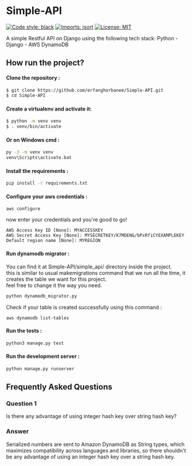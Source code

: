 # Simple-API

[![Code style: black](https://img.shields.io/badge/code%20style-black-000000.svg)](https://github.com/psf/black)
[![Imports: isort](https://img.shields.io/badge/%20imports-isort-%231674b1?style=flat&labelColor=ef8336)](https://pycqa.github.io/isort/)
[![License: MIT](https://img.shields.io/badge/License-MIT-blue.svg)](https://opensource.org/licenses/MIT)

 A simple Restful API on Django using the following tech stack: Python - Django - AWS DynamoDB


## How run the project?


#### Clone the repository :
```bash
$ git clone https://github.com/erfanghorbanee/Simple-API.git
$ cd Simple-API
```

#### Create a virtualenv and activate it:
 ```bash
$ python -m venv venv
$ . venv/bin/activate
```

#### Or on Windows cmd : 
 ```bash
py -3 -m venv venv
venv\Scripts\activate.bat
```

#### Install the requirements :
```bash
pip install -r requirements.txt
```

#### Configure your aws credentials :
```
aws configure
```

now enter your credentials and you're good to go!
```
AWS Access Key ID [None]: MYACCESSKEY
AWS Secret Access Key [None]: MYSECRETKEY/K7MDENG/bPxRfiCYEXAMPLEKEY
Default region name [None]: MYREGION
```

####  Run dynamodb migrator :
You can find it at Simple-API/simple_api/ directory inside the project.\
this is similar to usual makemigrations command that we run all the time, it creates the table we want for this project.\
feel free to change it the way you need.

```bash
python dynamodb_migrator.py
```

Check if your table is created successfully using this command :
```
aws dynamodb list-tables
```

#### Run the tests :
```bash
python3 manage.py test
```

#### Run the development server :
```bash
python manage.py runserver
```

## Frequently Asked Questions
### Question 1
Is there any advantage of using integer hash key over string hash key?
### Answer
Serialized numbers are sent to Amazon DynamoDB as String types, which maximizes compatibility across languages and libraries, 
so there shouldn't be any advantage of using an integer hash key over a string hash key.



